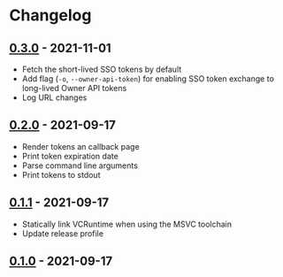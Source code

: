 # Changelog

## [0.3.0] - 2021-11-01

- Fetch the short-lived SSO tokens by default
- Add flag (`-o`, `--owner-api-token`) for enabling SSO token exchange to long-lived Owner API tokens
- Log URL changes

## [0.2.0] - 2021-09-17

- Render tokens an callback page
- Print token expiration date
- Parse command line arguments
- Print tokens to stdout

## [0.1.1] - 2021-09-17

- Statically link VCRuntime when using the MSVC toolchain
- Update release profile

## [0.1.0] - 2021-09-17

[0.3.0]: https://github.com/adriankumpf/tesla_auth/compare/v0.2.0...v0.3.0
[0.2.0]: https://github.com/adriankumpf/tesla_auth/compare/v0.1.1...v0.2.0
[0.1.1]: https://github.com/adriankumpf/tesla_auth/compare/v0.1.0...v0.1.1
[0.1.0]: https://github.com/adriankumpf/tesla_auth/compare/bd52d8b...v0.1.0
